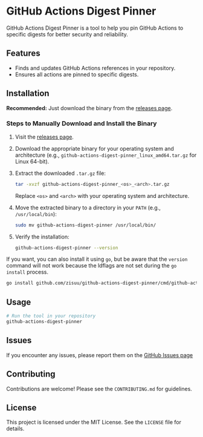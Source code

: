 # GitHub Actions Digest Pinner

GitHub Actions Digest Pinner is a tool to help you pin GitHub Actions to specific digests for better security and
reliability.

## Features

- Finds and updates GitHub Actions references in your repository.
- Ensures all actions are pinned to specific digests.

## Installation

**Recommended:** Just download the binary from the [releases page](https://github.com/zisuu/github-actions-digest-pinner/releases).

### Steps to Manually Download and Install the Binary

1. Visit the [releases page](https://github.com/zisuu/github-actions-digest-pinner/releases).
2. Download the appropriate binary for your operating system and architecture (e.g.,
`github-actions-digest-pinner_linux_amd64.tar.gz` for Linux 64-bit).

3. Extract the downloaded `.tar.gz` file:

   ```bash
   tar -xvzf github-actions-digest-pinner_<os>_<arch>.tar.gz
   ```

   Replace `<os>` and `<arch>` with your operating system and architecture.

4. Move the extracted binary to a directory in your `PATH` (e.g., `/usr/local/bin`):

   ```bash
   sudo mv github-actions-digest-pinner /usr/local/bin/
   ```

5. Verify the installation:

   ```bash
   github-actions-digest-pinner --version
   ```

If you want, you can also install it using `go`, but be aware that the `version` command will not
work because the ldflags are not set during the `go install` process.

```bash
go install github.com/zisuu/github-actions-digest-pinner/cmd/github-actions-digest-pinner@latest
```

## Usage

```bash
# Run the tool in your repository
github-actions-digest-pinner
```

## Issues

If you encounter any issues, please report them on the [GitHub Issues page](https://github.com/zisuu/github-actions-digest-pinner/issues)

## Contributing

Contributions are welcome! Please see the `CONTRIBUTING.md` for guidelines.

## License

This project is licensed under the MIT License. See the `LICENSE` file for details.
